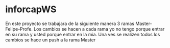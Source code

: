 # inforcapWS
En este proyecto se trabajara de la siguiente manera 3 ramas Master-Felipe-Profe.
Los cambios se hacen a cada rama yo no tengo porque entrar en su rama y usted porque entrar en la mia.
Una ves se realizen todos los cambios se hace un push a la rama Master
